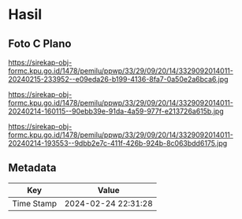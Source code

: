 # Hasil

## Foto C Plano

https://sirekap-obj-formc.kpu.go.id/1478/pemilu/ppwp/33/29/09/20/14/3329092014011-20240215-233952--e09eda26-b199-4136-8fa7-0a50e2a6bca6.jpg

https://sirekap-obj-formc.kpu.go.id/1478/pemilu/ppwp/33/29/09/20/14/3329092014011-20240214-160115--90ebb39e-91da-4a59-977f-e213726a615b.jpg

https://sirekap-obj-formc.kpu.go.id/1478/pemilu/ppwp/33/29/09/20/14/3329092014011-20240214-193553--9dbb2e7c-411f-426b-924b-8c063bdd6175.jpg


## Metadata

| Key        | Value               |
| ---------- | ------------------- |
| Time Stamp | 2024-02-24 22:31:28 |



